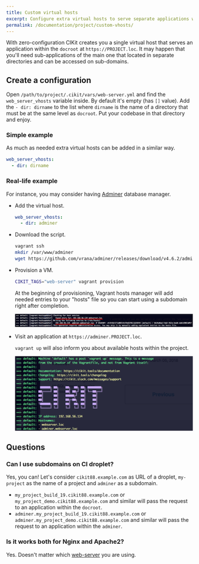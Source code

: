 ```yaml
---
title: Custom virtual hosts
excerpt: Configure extra virtual hosts to serve separate applications within the project using subdomains.
permalink: /documentation/project/custom-vhosts/
---
```


With zero-configuration CIKit creates you a single virtual host that serves an application within the `docroot` at `https://PROJECT.loc`. It may happen that you'll need sub-applications of the main one that located in separate directories and can be accessed on sub-domains.

## Create a configuration

Open `/path/to/project/.cikit/vars/web-server.yml` and find the `web_server_vhosts` variable inside. By default it's empty (has `[]` value). Add the `- dir: dirname` to the list where `dirname` is the name of a directory that must be at the same level as `docroot`. Put your codebase in that directory and enjoy.

### Simple example

As much as needed extra virtual hosts can be added in a similar way.

```yaml
web_server_vhosts:
  - dir: dirname
```

### Real-life example

For instance, you may consider having [Adminer](https://www.adminer.org) database manager.

- Add the virtual host.

  ```yaml
  web_server_vhosts:
    - dir: adminer
  ```

- Download the script.

  ```bash
  vagrant ssh
  mkdir /var/www/adminer
  wget https://github.com/vrana/adminer/releases/download/v4.6.2/adminer-4.6.2.php -O $_/index.php
  ```

- Provision a VM.

  ```bash
  CIKIT_TAGS="web-server" vagrant provision
  ```

  At the beginning of provisioning, Vagrant hosts manager will add needed entries to your "hosts" file so you can start using a subdomain right after completion.

  ![Vagrant hosts manager adds needed entries to hosts](images/web-server-vhosts.png)

- Visit an application at `https://adminer.PROJECT.loc`.

  `vagrant up` will also inform you about available hosts within the project.

  ![CIKit vagrant up](images/cikit-vagrant-up.png)

## Questions

### Can I use subdomains on CI droplet?

Yes, you can! Let's consider `cikit88.example.com` as URL of a droplet, `my-project` as the name of a project and `adminer` as a subdomain.

- `my_project_build_19.cikit88.example.com` or `my_project_demo.cikit88.example.com` and similar will pass the request to an application within the `docroot`.
- `adminer.my_project_build_19.cikit88.example.com` or `adminer.my_project_demo.cikit88.example.com` and similar will pass the request to an application within the `adminer`.

### Is it works both for Nginx and Apache2?

Yes. Doesn't matter which [web-server](../web-server) you are using.
